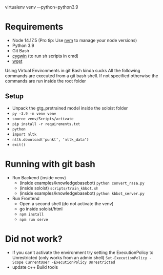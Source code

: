 

virtualenv venv --python=python3.9

# Requirements
- Node 14.17.5 (Pro tip: Use [nvm](https://www.freecodecamp.org/news/node-version-manager-nvm-install-guide/) to manage your node versions)
- Python 3.9
- Git Bash
- [cygwin](https://www.cygwin.com/install.html) (to run sh scripts in cmd)
- [wget](https://www.jcchouinard.com/wget/)

Using Virtual Environments in git Bash kinda sucks
All the following commands are executed from a git bash shell. If not specified otherwise the commands are run inside the root folder 

## Setup
- Unpack the gtg_pretrained model inside the soloist folder
- `py -3.9 -m venv venv`
- `source venv/Scripts/activate`
- `pip install -r requirements.txt`
- `python`
- `import nltk`
- `nltk.download('punkt', 'nltk_data')` 
- `exit()`

# Running with git bash
- Run Backend (inside venv)
    - (inside examples/knowledgebasebot) `python convert_rasa.py`
    - (inside soloist) `scripts/train_kbbot.sh`
    - (inside examples/knowledgebasebot) `python kbbot_server.py`
- Run Frontend
    - Open a second shell (do not activate the venv)
    - go inside soloist/html
    - `npm install`
    - `npm run serve`




# Did not work?
- If you can't activate the environment try setting the ExecutionPolicy to Unrestricted (only works from an admin shell)
`Set-ExecutionPolicy -Scope CurrentUser -ExecutionPolicy Unrestricted`
- update c++ Build tools